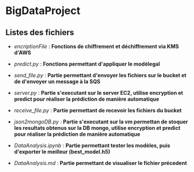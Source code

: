 # BigDataProject

## Listes des fichiers

- *encriptionFile* : **Fonctions de chiffrement et déchiffrement via KMS d'AWS**
- *predict.py* : **Fonctions permettant d'appliquer le modèlegal**



- *send_file.py* : **Partie permettant d'envoyer les fichiers sur le bucket et de d'envoyer un message à la SQS**
- *server.py* : **Partie s'executant sur le server EC2, utilise encryption et predict pour réaliser la prédiction de manière automatique**
- *receive_file.py* : **Partie permettant de recevoir les fichiers du bucket**
- *json2mongoDB.py* : **Partie s'executant sur la vm permettan de stoquer les resultats obtenus sur la DB mongo, utilise encryption et predict pour réaliser la prédiction de manière automatique**



- *DataAnalysis.ipynb* : **Partie permettant tester les modèles, puis d'exporter le meilleur (best_model.h5)**
- *DataAnalysis.md* : **Partie permettant de visualiser le fichier précedent**
